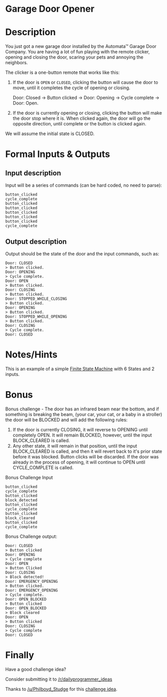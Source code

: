 # Garage Door Opener
<div class="md"><h1>Description</h1>
<p>You just got a new garage door installed by the Automata™ Garage Door Company. You are having a lot of fun playing with the remote clicker, opening and closing the door, scaring your pets and annoying the neighbors.</p>
<p>The clicker is a one-button remote that works like this:</p>
<ol>
<li><p>If the door is <code>OPEN</code> or <code>CLOSED</code>, clicking the button will cause the door to move, until it completes the cycle of opening or closing. </p>
<p>Door: Closed -&gt; Button clicked -&gt; Door: Opening -&gt; Cycle complete -&gt; Door: Open.</p></li>
<li><p>If the door is currently opening or closing, clicking the button will make the door stop where it is. When clicked again, the door will go the opposite direction, until complete or the button is clicked again.</p></li>
</ol>
<p>We will assume the initial state is CLOSED.</p>
<h1>Formal Inputs &amp; Outputs</h1>
<h2>Input description</h2>
<p>Input will be a series of commands (can be hard coded, no need to parse):</p>
<pre><code>button_clicked
cycle_complete
button_clicked
button_clicked
button_clicked
button_clicked
button_clicked
cycle_complete
</code></pre>
<h2>Output description</h2>
<p>Output should be the state of the door and the input commands, such as:</p>
<pre><code>Door: CLOSED
&gt; Button clicked.
Door: OPENING
&gt; Cycle complete.
Door: OPEN
&gt; Button clicked.
Door: CLOSING
&gt; Button clicked.
Door: STOPPED_WHILE_CLOSING
&gt; Button clicked.
Door: OPENING
&gt; Button clicked.
Door: STOPPED_WHILE_OPENING
&gt; Button clicked.
Door: CLOSING
&gt; Cycle complete.
Door: CLOSED
</code></pre>
<h1>Notes/Hints</h1>
<p>This is an example of a simple <a href="https://en.wikipedia.org/wiki/Finite-state_machine">Finite State Machine</a> with 6 States and 2 inputs.</p>
<h1>Bonus</h1>
<p>Bonus challenge - The door has an infrared beam near the bottom, and if something is breaking the beam, (your car, your cat, or a baby in a stroller) the door will be BLOCKED and will add the following rules:</p>
<ol>
<li>If the door is currently CLOSING, it will reverse to OPENING until completely OPEN. It will remain BLOCKED, however, until the input BLOCK_CLEARED is called.</li>
<li>Any other state, it will remain in that position, until the input BLOCK_CLEARED is called, and then it will revert back to it's prior state before it was blocked. Button clicks will be discarded. If the door was already in the process of opening, it will continue to OPEN until CYCLE_COMPLETE is called.</li>
</ol>
<p>Bonus Challenge Input</p>
<pre><code>button_clicked
cycle_complete
button_clicked
block_detected
button_clicked
cycle_complete
button_clicked
block_cleared
button_clicked
cycle_complete
</code></pre>
<p>Bonus Challenge output:</p>
<pre><code>Door: CLOSED
&gt; Button clicked
Door: OPENING
&gt; Cycle complete
Door: OPEN
&gt; Button Clicked
Door: CLOSING
&gt; Block detected!
Door: EMERGENCY_OPENING
&gt; Button clicked.
Door: EMERGENCY_OPENING
&gt; Cycle complete.
Door: OPEN_BLOCKED
&gt; Button clicked
Door: OPEN_BLOCKED
&gt; Block cleared
Door: OPEN
&gt; Button clicked
Door: CLOSING
&gt; Cycle complete
Door: CLOSED
</code></pre>
<h1>Finally</h1>
<p>Have a good challenge idea?</p>
<p>Consider submitting it to <a href="/r/dailyprogrammer_ideas">/r/dailyprogrammer_ideas</a></p>
<p>Thanks to <a href="/u/Philboyd_Studge">/u/Philboyd_Studge</a> for this <a href="https://www.reddit.com/r/dailyprogrammer_ideas/comments/3sggs4/easy_garage_door_opener/">challenge idea</a>.</p>
</div>
